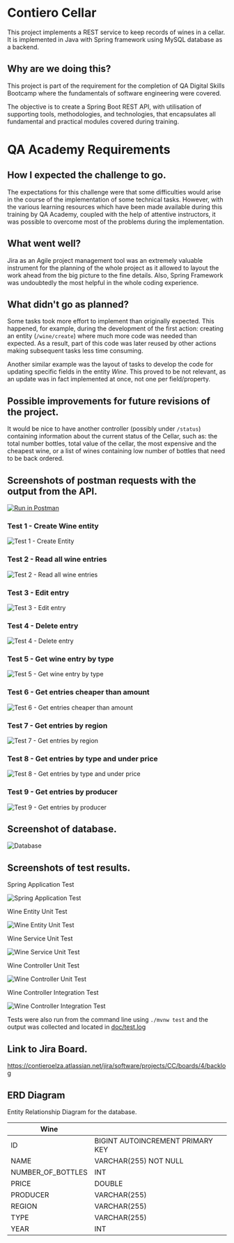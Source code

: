 # Contiero Cellar

This project implements a REST service to keep records of wines in a cellar. It is implemented in Java with Spring framework using MySQL database as a backend.

## Why are we doing this?

This project is part of the requirement for the completion of QA Digital Skills Bootcamp where the fundamentals of software engineering were covered.

The objective is to create a Spring Boot REST API, with utilisation of supporting tools, methodologies, and technologies, that encapsulates all fundamental and practical modules covered during training.

# QA Academy Requirements

## How I expected the challenge to go.

The expectations for this challenge were that some difficulties would arise in the course of the implementation of some technical tasks. However, with the various learning resources which have been made available during this training by QA Academy, coupled with the help of attentive instructors, it was possible to overcome most of the problems during the implementation. 

## What went well?

Jira as an Agile project management tool was an extremely valuable instrument for the planning of the whole project as it allowed to layout the work ahead from the big picture to the fine details. Also, Spring Framework was undoubtedly the most helpful in the whole coding experience. 

## What didn't go as planned?

Some tasks took more effort to implement than originally expected. This happened, for example, during the development of the first action: creating an entity (`/wine/create`) where much more code was needed than expected. As a result, part of this code was later reused by other actions making subsequent tasks less time consuming. 

Another similar example was the layout of tasks to develop the code for updating specific fields in the entity *Wine*. This proved to be not relevant, as an update was in fact implemented at once, not one per field/property.

## Possible improvements for future revisions of the project.

It would be nice to have another controller (possibly under `/status`) containing information about the current status of the Cellar, such as: the total number bottles, total value of the cellar, the most expensive and the cheapest wine, or a list of wines containing low number of bottles that need to be back ordered.


## Screenshots of postman requests with the output from the API.

[![Run in Postman](https://run.pstmn.io/button.svg)](https://god.gw.postman.com/run-collection/18804407-896cf0e9-3557-44be-9867-516e6cf41556?action=collection%2Ffork&collection-url=entityId%3D18804407-896cf0e9-3557-44be-9867-516e6cf41556%26entityType%3Dcollection%26workspaceId%3D28bbb8b7-61d6-48bc-b5fa-d612af4acb68)

### Test 1 - Create Wine entity

![Test 1 - Create Entity](doc/postman/Test1_create.PNG)


### Test 2 - Read all wine entries

![Test 2 - Read all wine entries](doc/postman/Test2_readAll.PNG)


### Test 3 - Edit entry

![Test 3 - Edit entry](doc/postman/Test3_edit.PNG)


### Test 4 - Delete entry

![Test 4 - Delete entry](doc/postman/Test4_delete.PNG)


### Test 5 - Get wine entry by type

![Test 5 - Get wine entry by type](doc/postman/Test5_getByType.PNG)


### Test 6 - Get entries cheaper than amount

![Test 6 - Get entries cheaper than amount](doc/postman/Test6_getCheaperThan.PNG)


### Test 7 - Get entries by region

![Test 7 - Get entries by region](doc/postman/Test7_getByRegion.PNG)


### Test 8 - Get entries by type and under price

![Test 8 - Get entries by type and under price](doc/postman/Test8_getByTypeAndPrice.PNG)


### Test 9 - Get entries by producer

![Test 9 - Get entries by producer](doc/postman/Test9_getByProducer.PNG)


## Screenshot of database.

![Database](doc/MySQL.PNG)

## Screenshots of test results.

Spring Application Test

![Spring Application Test](doc/tests_screenshots/SpringApplicationTest.png)

Wine Entity Unit Test

![Wine Entity Unit Test](doc/tests_screenshots/WineTest.png)

Wine Service Unit Test

![Wine Service Unit Test](doc/tests_screenshots/WineServiceUnitTest.png)

Wine Controller Unit Test

![Wine Controller Unit Test](doc/tests_screenshots/WineControllerUnitTest.png)

Wine Controller Integration Test

![Wine Controller Integration Test](doc/tests_screenshots/WineControllerIntegrationTest.png)


Tests were also run from the command line using `./mvnw test` and the output was collected and located in [doc/test.log](doc/test.log)

## Link to Jira Board. 

https://contieroelza.atlassian.net/jira/software/projects/CC/boards/4/backlog

## ERD Diagram

Entity Relationship Diagram for the database.

|**Wine**| |
|-|-|
|ID|BIGINT AUTOINCREMENT PRIMARY KEY|
|NAME|VARCHAR(255) NOT NULL|
|NUMBER_OF_BOTTLES | INT| 
|PRICE | DOUBLE | 
|PRODUCER | VARCHAR(255) |
|REGION | VARCHAR(255) |
|TYPE | VARCHAR(255) |
|YEAR | INT |
